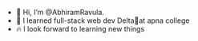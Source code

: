 - 👋 Hi, I’m @AbhiramRavula.
- 🌱 I learned full-stack web dev Delta🔺at apna college
- 🔥 I look forward to learning new things 
<!---
- 💞️ I’m looking to collaborate on ...
- 📫 How to reach me ...
- 👀 I’m interested in 

AbhiramRavula/AbhiramRavula is a ✨ special ✨ repository because its `README.md` (this file) appears on your GitHub profile.
You can click the Preview link to take a look at your changes.
--->
